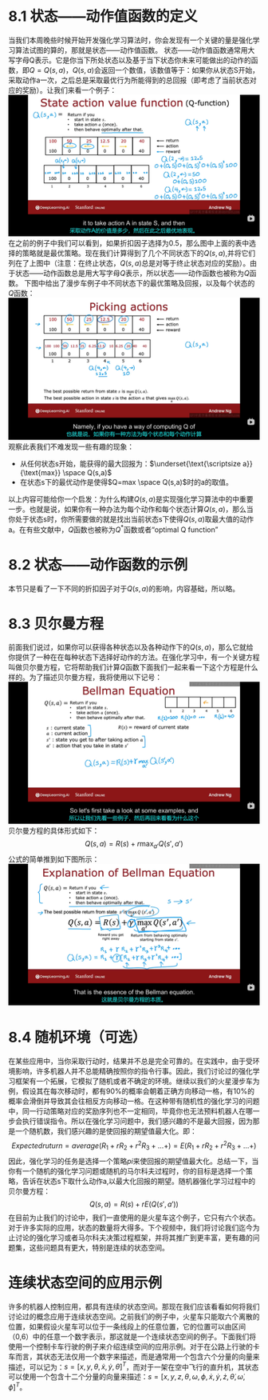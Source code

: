 # 8.1 状态——动作值函数的定义
当我们本周晚些时候开始开发强化学习算法时，你会发现有一个关键的量是强化学习算法试图的算的，那就是状态——动作值函数。
状态——动作值函数通常用大写字母Q表示。它是你当下所处状态以及基于当下状态你未来可能做出的动作的函数，即$Q=Q(s,a)$，$Q(s,a)$会返回一个数值，该数值等于：如果你从状态S开始，采取动作a一次，之后总是采取最优行为所能得到的总回报（即考虑了当前状态对应的奖励）。让我们来看一个例子：
![alt text](image-56.png)
在之前的例子中我们可以看到，如果折扣因子选择为0.5，那么图中上面的表中选择的策略就是最优策略。现在我们计算得到了几个不同状态下的$Q(s,a)$,并将它们列在了上图中（注意：在终止状态，$Q(s,a)$总是对等于终止状态对应的奖励）。由于状态——动作函数总是用大写字母$Q$表示，所以状态——动作函数也被称为$Q$函数。
下图中给出了漫步车例子中不同状态下的最优策略及回报，以及每个状态的$Q$函数：![alt text](image-57.png)
观察此表我们不难发现一些有趣的现象：
- 从任何状态s开始，能获得的最大回报为：$\underset{\text{\scriptsize a}}{\text{max}} \space Q(s,a)$
- 在状态s下的最优动作是使得$Q=max \space Q(s,a)$时的a的取值。

以上内容可能给你一个启发：为什么构建$Q(s,a)$是实现强化学习算法中的中重要一步。也就是说，如果你有一种办法为每个动作和每个状态计算$Q(s,a)$，那么当你处于状态s时，你所需要做的就是找出当前状态s下使得$Q(s,a)$取最大值的动作a。在有些文献中，$Q$函数也被称为$Q^*$函数或者“optimal Q function”
# 8.2 状态——动作函数的示例
本节只是看了一下不同的折扣因子对于$Q(s,a)$的影响，内容基础，所以略。
# 8.3 贝尔曼方程
前面我们说过，如果你可以获得各种状态以及各种动作下的$Q(s,a)$，那么它就给你提供了一种在在每种状态下选择好动作的方法。在强化学习中，有一个关键方程叫做贝尔曼方程，它将帮助我们计算$Q$函数下面我们一起来看一下这个方程是什么样的。为了描述贝尔曼方程，我将使用以下记号：
![alt text](image-58.png)
贝尔曼方程的具体形式如下：
$$
Q(s,a) = R(s) + r \max_{a'} Q(s', a')
$$
公式的简单推到如下图所示：
![alt text](image-59.png)

# 8.4 随机环境（可选）
在某些应用中，当你采取行动时，结果并不总是完全可靠的。在实践中，由于受环境影响，许多机器人并不总能精确按照你的指令行事。因此，我们讨论过的强化学习框架有一个拓展，它模拟了随机或者不确定的环境。继续以我们的火星漫步车为例，假设其在每次移动时，都有90%的概率会朝着正确方向移动一格，有10%的概率会滑倒并导致其会往相反方向移动一格。在这种带有随机性的强化学习的问题中，同一行动策略对应的奖励序列也不一定相同，毕竟你也无法预料机器人在哪一步会执行错误指令。所以在强化学习问题中，我们感兴趣的不是最大回报，因为那是一个随机数，我们感兴趣的是使回报的期望值最大化。即：
$$
 Expected ruturn=average(R_1+rR_2+r^2R_3+\dots+)=E(R_1+rR_2+r^2R_3+\dots+)
$$
因此，强化学习的任务是选择一个策略$pi$来使回报的期望值最大化。总结一下，当你有一个随机的强化学习问题或随机的马尔科夫过程时，你的目标是选择一个策略，告诉在状态s下取什么动作a,以最大化回报的期望。随机器强化学习过程中的贝尔曼方程：
$$
Q(s,a)=R(s)+rE(Q(s',a'))
$$
在目前为止我们的讨论中，我们一直使用的是火星车这个例子，它只有六个状态。对于许多实际的应用，状态的数量将大得多。下个视频中，我们将讨论我们迄今为止讨论的强化学习或者马尔科夫决策过程框架，并将其推广到更丰富，更有趣的问题集，这些问题具有更大，特别是连续的状态空间。

# 连续状态空间的应用示例
许多的机器人控制应用，都具有连续的状态空间。那现在我们应该看看如何将我们讨论过的概念应用于连续状态空间。之前我们的例子中，火星车只能取六个离散的位置，如果假设火星车可以位于一条线段上的任意位置，它的位置可以由区间（0,6）中的任意一个数字表示，那这就是一个连续状态空间的例子。下面我们将使用一个控制卡车行驶的例子来介绍连续空间的应用示例。对于在公路上行驶的卡车而言，其状态无法仅用一个数字来描述，而是通常用一个包含六个分量的向量来描述，可以记为：$s=[x,y,\theta,\dot{x},\dot{y},\dot{\theta}]^T$，而对于一架在空中飞行的直升机，其状态可以使用一个包含十二个分量的向量来描述：$s=[x,y,z,\theta,\omega,\phi,\dot{x},\dot{y},\dot{z},\dot{\theta},\dot{\omega},\dot{\phi}]^T$。